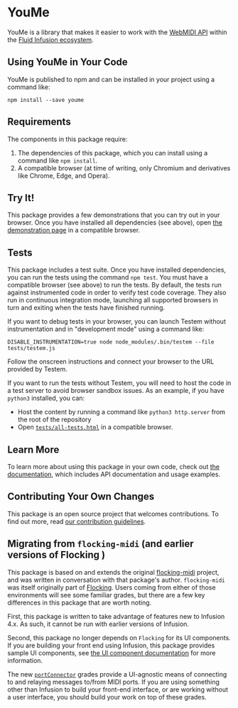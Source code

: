 # YouMe

YouMe is a library that makes it easier to work with the [WebMIDI API](https://developer.mozilla.org/en-US/docs/Web/API/Web_MIDI_API)
within the [Fluid Infusion ecosystem](https://fluidproject.org/infusion.html).

## Using YouMe in Your Code

YouMe is published to npm and can be installed in your project using a command like:

`npm install --save youme`

## Requirements

The components in this package require:

1. The dependencies of this package, which you can install using a command like `npm install`.
2. A compatible browser (at time of writing, only Chromium and derivatives like Chrome, Edge, and Opera).

## Try It!

This package provides a few demonstrations that you can try out in your browser. Once you have installed all
dependencies (see above), open [the demonstration page](demos/index.html) in a compatible browser.

## Tests

This package includes a test suite. Once you have installed dependencies, you can run the tests using the command
`npm test`. You must have a compatible browser (see above) to run the tests. By default, the tests run against
instrumented code in order to verify test code coverage. They also run in continuous integration mode, launching all
supported browsers in turn and exiting when the tests have finished running.

If you want to debug tests in your browser, you can launch Testem without instrumentation and in "development mode"
using a command like:

`DISABLE_INSTRUMENTATION=true node node_modules/.bin/testem --file tests/testem.js`

Follow the onscreen instructions and connect your browser to the URL provided by Testem.

If you want to run the tests without Testem, you will need to host the code in a test server to avoid browser
sandbox issues. As an example, if you have `python3` installed, you can:

- Host the content by running a command like `python3 http.server` from the root of the repository
- Open [`tests/all-tests.html`](http://localhost:8000/tests/all-tests.html) in a compatible browser.

## Learn More

To learn more about using this package in your own code, check out [the documentation](docs/index.md), which includes
API documentation and usage examples.

## Contributing Your Own Changes

This package is an open source project that welcomes contributions. To find out more, read
[our contribution guidelines](CONTRIBUTING.md).

## Migrating from `flocking-midi` (and earlier versions of Flocking )

This package is based on and extends the original [flocking-midi](https://github.com/continuing-creativity/flocking-midi)
project, and was written in conversation with that package's author. `flocking-midi` was itself originally part of
[Flocking](https://github.com/continuing-creativity/flocking). Users coming from either of those environments will see
some familiar grades, but there are a few key differences in this package that are worth noting.

First, this package is written to take advantage of features new to Infusion 4.x.  As such, it cannot be run with
earlier versions of Infusion.

Second, this package no longer depends on `Flocking` for its UI components. If you are building your front end using
Infusion, this package provides sample UI components, see [the UI component documentation](docs/ui-components.md) for
more information.

The new [`portConnector`](docs/core-components.md) grades provide a UI-agnostic means of connecting to and relaying
messages to/from MIDI ports. If you are using something other than Infusion to build your front-end interface, or are
working without a user interface, you should build your work on top of these grades.
